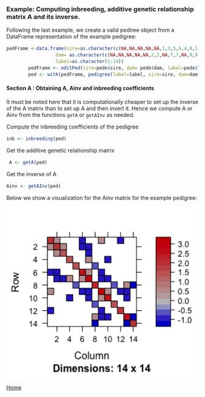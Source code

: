 ### Example: Computing inbreeding, additive genetic relationship matrix A and its inverse.

Following the last example, we create a valid pediree object from a DataFrame representation of the example pedigree:
```R
pedFrame <-data.frame(sire=as.character(c(NA,NA,NA,NA,NA,1,3,5,6,4,8,1,10,8)),
                  dam= as.character(c(NA,NA,NA,NA,NA,2,2,NA,7,7,NA,9,9,13)),
                  label=as.character(1:14))
        pedFrame <- editPed(sire=pede$sire, dam= pede$dam, label=pede$label) 
        ped <- with(pedFrame, pedigree(label=label, sire=sire, dam=dam))

```
#### Section A : Obtaining A, Ainv and inbreeding coefficients 

It must be noted here that it is computationally cheaper to set up the inverse of the A matrix than to set up A and then invert it. Hence we compute A or Ainv from the functions ```getA``` or ```getAInv``` as needed. 

Compute the inbreeding coefficients of the pedigree
```R
inb <- inbreeding(ped)
```
Get the additive genetic relationship matrix
```R
 A <- getA(ped)
```
Get the inverse of A
 ```R
 Ainv <- getAInv(ped)
```

Below we show a visualization for the Ainv matrix for the example pedigree:

<img src="https://github.com/siddharth51292/pedigreeR/blob/patch-2/inst/examples/Ainv.png" width="500">

[Home](https://github.com/Rpedigree/pedigreeR)
 
